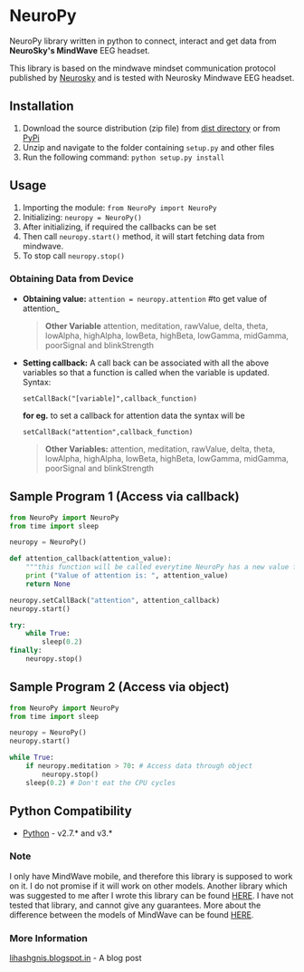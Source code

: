 # NeuroPy

NeuroPy library written in python to connect, interact and get data from **NeuroSky's MindWave** EEG headset.

This library is based on the mindwave mindset communication protocol published by [Neurosky](http:://neurosky.com) and is tested with Neurosky Mindwave EEG headset.

## Installation

1. Download the source distribution (zip file) from [dist directory](https://github.com/lihas/NeuroPy/tree/master/dist) or from [PyPi](https://pypi.python.org/pypi/NeuroPy/0.1)
2. Unzip and navigate to the folder containing `setup.py` and other files
3. Run the following command: `python setup.py install`

## Usage

1. Importing the module: `from NeuroPy import NeuroPy`
2. Initializing: `neuropy = NeuroPy()`
3. After initializing, if required the callbacks can be set
4. Then call `neuropy.start()` method, it will start fetching data from mindwave.
5. To stop call `neuropy.stop()`

### Obtaining Data from Device 

* **Obtaining value:** `attention = neuropy.attention` \#to get value of attention_
    >**Other Variable** attention, meditation, rawValue, delta, theta, lowAlpha, highAlpha, lowBeta, highBeta, lowGamma, midGamma, poorSignal and blinkStrength

* **Setting callback:** A call back can be associated with all the above variables so that a function is called when the variable is updated. Syntax: 

    ```
    setCallBack("[variable]",callback_function)
    ``` 
    **for eg.** to set a callback for attention data the syntax will be 
    ```
    setCallBack("attention",callback_function)
    ```
    >**Other Variables:** attention, meditation, rawValue, delta, theta, lowAlpha, highAlpha, lowBeta, highBeta, lowGamma, midGamma, poorSignal and blinkStrength

## Sample Program 1 (Access via callback)

```python
from NeuroPy import NeuroPy
from time import sleep

neuropy = NeuroPy() 

def attention_callback(attention_value):
    """this function will be called everytime NeuroPy has a new value for attention"""
    print ("Value of attention is: ", attention_value)
    return None

neuropy.setCallBack("attention", attention_callback)
neuropy.start()

try:
    while True:
        sleep(0.2)
finally:
    neuropy.stop()
```


## Sample Program 2 (Access via object)

```python
from NeuroPy import NeuroPy
from time import sleep

neuropy = NeuroPy() 
neuropy.start()

while True:
    if neuropy.meditation > 70: # Access data through object
        neuropy.stop() 
    sleep(0.2) # Don't eat the CPU cycles
```

## Python Compatibility

* [Python](http://www.python.com) - v2.7.* and v3.*

### Note

I only have MindWave mobile, and therefore this library is supposed to work on it. I do not promise if it will work on other models. Another library which was suggested to me after I wrote this library can be found [HERE](https://github.com/BarkleyUS/mindwave-python). I have not tested that library, and cannot give any guarantees. More about the difference between the models of MindWave can be found [HERE](http://support.neurosky.com/kb/general-21/what-is-the-difference-between-the-mindset-mindwave-mindwave-mobile-and-xwave).

### More Information
[lihashgnis.blogspot.in](http://lihashgnis.blogspot.in/2013/05/neuropy-python-library-for-interfacing.html) - A blog post
